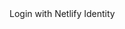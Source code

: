 <div data-netlify-identity-button>Login with Netlify Identity</div>
<div data-netlify-identity-menu></div>